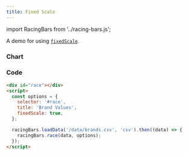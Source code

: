 ```yaml
---
title: Fixed Scale
---
```


import RacingBars from '../racing-bars.js';

A demo for using [`fixedScale`](/docs/documentation/options#fixedscale).

<!--truncate-->

### Chart

<div className="gallery">
  <RacingBars
    dataUrl="/data/brands.csv"
    dataType="csv"
    title="Brand Values"
    fixedScale={true}
/>

</div>

### Code

```html {6}
<div id="race"></div>
<script>
  const options = {
    selector: '#race',
    title: 'Brand Values',
    fixedScale: true,
  };

  racingBars.loadData('/data/brands.csv', 'csv').then((data) => {
    racingBars.race(data, options);
  });
</script>
```
